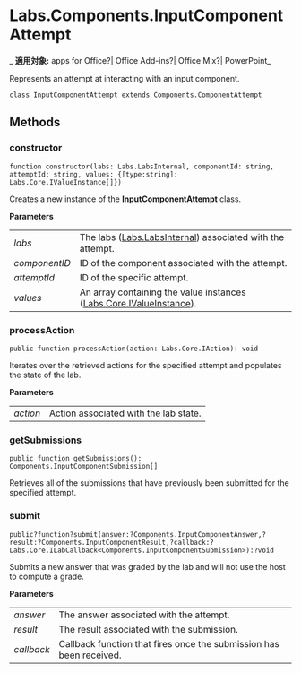 
# Labs.Components.InputComponentAttempt

 _ **適用対象:** apps for Office?| Office Add-ins?| Office Mix?| PowerPoint_

Represents an attempt at interacting with an input component.

```
class InputComponentAttempt extends Components.ComponentAttempt
```


## Methods




### constructor

 `function constructor(labs: Labs.LabsInternal, componentId: string, attemptId: string, values: {[type:string]: Labs.Core.IValueInstance[]})`

Creates a new instance of the  **InputComponentAttempt** class.

 **Parameters**


|||
|:-----|:-----|
| _labs_|The labs ([Labs.LabsInternal](http://msdn.microsoft.com/library/599fb2c4-bb16-4422-84ad-10ed85a14018.aspx)) associated with the attempt.|
| _componentID_|ID of the component associated with the attempt.|
| _attemptId_|ID of the specific attempt.|
| _values_|An array containing the value instances ([Labs.Core.IValueInstance](../../reference/office-mix/labs.core.ivalueinstance.md)).|

### processAction

 `public function processAction(action: Labs.Core.IAction): void`

Iterates over the retrieved actions for the specified attempt and populates the state of the lab.

 **Parameters**


|||
|:-----|:-----|
| _action_|Action associated with the lab state.|

### getSubmissions

 `public function getSubmissions(): Components.InputComponentSubmission[]`

Retrieves all of the submissions that have previously been submitted for the specified attempt.


### submit

 `public?function?submit(answer:?Components.InputComponentAnswer,?result:?Components.InputComponentResult,?callback:?Labs.Core.ILabCallback<Components.InputComponentSubmission>):?void`

Submits a new answer that was graded by the lab and will not use the host to compute a grade.

 **Parameters**


|||
|:-----|:-----|
| _answer_|The answer associated with the attempt.|
| _result_|The result associated with the submission.|
| _callback_|Callback function that fires once the submission has been received.|
